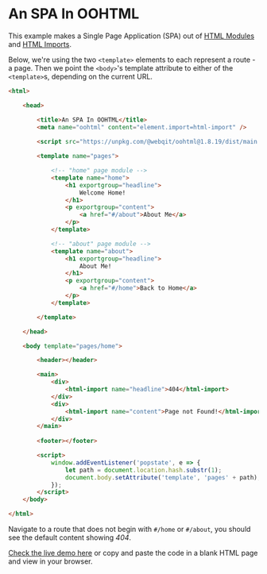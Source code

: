 # An SPA In OOHTML

This example makes a Single Page Application (SPA) out of [HTML Modules](../../../spec/html-modules) and [HTML Imports](../../../spec/html-imports).

Below, we're using the two `<template>` elements to each represent a route - a page. Then we point the `<body>`'s template attribute to either of the `<template>`s, depending on the current URL.

```html
<html>

    <head>

        <title>An SPA In OOHTML</title>
        <meta name="oohtml" content="element.import=html-import" />
        
        <script src="https://unpkg.com/@webqit/oohtml@1.8.19/dist/main.js"></script>

        <template name="pages">

            <!-- "home" page module -->
            <template name="home">
                <h1 exportgroup="headline">
                    Welcome Home!
                </h1>
                <p exportgroup="content">
                    <a href="#/about">About Me</a>
                </p>
            </template>

            <!-- "about" page module -->
            <template name="about">
                <h1 exportgroup="headline">
                    About Me!
                </h1>
                <p exportgroup="content">
                    <a href="#/home">Back to Home</a>
                </p>
            </template>

        </template>

    </head>

    <body template="pages/home">

        <header></header>

        <main>
            <div>
                <html-import name="headline">404</html-import>
            </div>
            <div>
                <html-import name="content">Page not Found!</html-import>
            </div>
        </main>
 
        <footer></footer>

        <script>
            window.addEventListener('popstate', e => {
                let path = document.location.hash.substr(1);
                document.body.setAttribute('template', 'pages' + path);
            });
        </script>
    </body>

</html>
```

Navigate to a route that does not begin with `#/home` or `#/about`, you should see the default content showing *404*.

<a href="/html/tooling/oohtml/docs/learn/examples/spa.html" target="_blank">Check the live demo here</a> or copy and paste the code in a blank HTML page and view in your browser.
